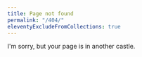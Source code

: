 ```yaml
---
title: Page not found
permalink: "/404/"
eleventyExcludeFromCollections: true
---
```

I'm sorry, but your page is in another castle.